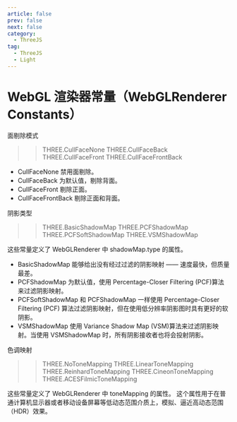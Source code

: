 ```yaml
---
article: false
prev: false
next: false
category:
  - ThreeJS
tag:
  - ThreeJS
  - Light
---
```


# WebGL 渲染器常量（WebGLRenderer Constants）

面剔除模式

> > THREE.CullFaceNone
> > THREE.CullFaceBack
> > THREE.CullFaceFront
> > THREE.CullFaceFrontBack

- CullFaceNone 禁用面剔除。
- CullFaceBack 为默认值，剔除背面。
- CullFaceFront 剔除正面。
- CullFaceFrontBack 剔除正面和背面。

阴影类型

> > THREE.BasicShadowMap
> > THREE.PCFShadowMap
> > THREE.PCFSoftShadowMap
> > THREE.VSMShadowMap

这些常量定义了 WebGLRenderer 中 shadowMap.type 的属性。

- BasicShadowMap 能够给出没有经过过滤的阴影映射 —— 速度最快，但质量最差。
- PCFShadowMap 为默认值，使用 Percentage-Closer Filtering (PCF)算法来过滤阴影映射。
- PCFSoftShadowMap 和 PCFShadowMap 一样使用 Percentage-Closer Filtering (PCF) 算法过滤阴影映射，但在使用低分辨率阴影图时具有更好的软阴影。
- VSMShadowMap 使用 Variance Shadow Map (VSM)算法来过滤阴影映射。当使用 VSMShadowMap 时，所有阴影接收者也将会投射阴影。

色调映射

> > THREE.NoToneMapping
> > THREE.LinearToneMapping
> > THREE.ReinhardToneMapping
> > THREE.CineonToneMapping
> > THREE.ACESFilmicToneMapping

这些常量定义了 WebGLRenderer 中 toneMapping 的属性。 这个属性用于在普通计算机显示器或者移动设备屏幕等低动态范围介质上，模拟、逼近高动态范围（HDR）效果。
